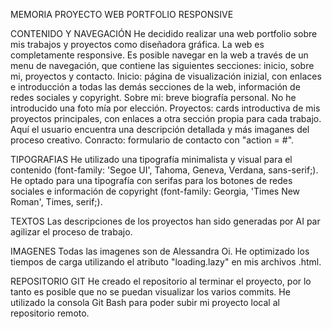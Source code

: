 MEMORIA PROYECTO WEB PORTFOLIO RESPONSIVE

CONTENIDO Y NAVEGACIÓN
He decidido realizar una web portfolio sobre mis trabajos y proyectos como diseñadora gráfica. La web es completamente responsive.
Es posible navegar en la web a través de un menu de navegación, que contiene las siguientes secciones: inicio, sobre mi, proyectos y contacto. 
Inicio: página de visualización inizial, con enlaces e introducción a todas las demás secciones de la web, información de redes sociales y copyright.
Sobre mi: breve biografía personal. No he introducido una foto mía por elección. 
Proyectos: cards introductiva de mis proyectos principales, con enlaces a otra sección propia para cada trabajo. Aquí el usuario encuentra una descripción detallada y más imaganes del proceso creativo.
Conracto: formulario de contacto con "action = #". 

TIPOGRAFIAS
He utilizado una tipografía minimalista y visual para el contenido (font-family: 'Segoe UI', Tahoma, Geneva, Verdana, sans-serif;). He optado para una tipografía con serifas para los botones de redes sociales e información de copyright (font-family: Georgia, 'Times New Roman', Times, serif;).

TEXTOS
Las descripciones de los proyectos han sido generadas por AI par agilizar el proceso de trabajo.

IMAGENES
Todas las imagenes son de Alessandra Oi. He optimizado los tiempos de carga utilizando el atributo "loading.lazy" en mis archivos .html. 

REPOSITORIO GIT
He creado el repositorio al terminar el proyecto, por lo tanto es posible que no se puedan visualizar los varios commits. He utilizado la consola Git Bash para poder subir mi proyecto local al repositorio remoto. 
